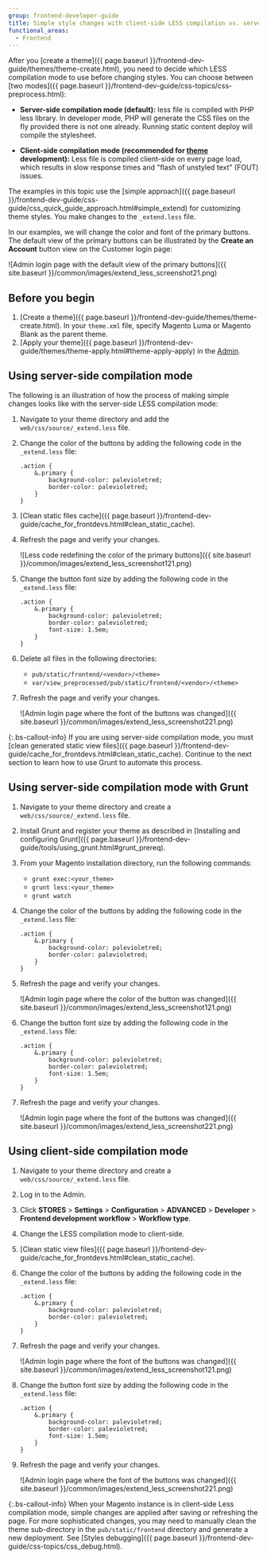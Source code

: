 ```yaml
---
group: frontend-developer-guide
title: Simple style changes with client-side LESS compilation vs. server-side
functional_areas:
  - Frontend
---
```


After you [create a theme]({{ page.baseurl }}/frontend-dev-guide/themes/theme-create.html), you need to decide which LESS compilation mode to use before changing styles. You can choose between [two modes]({{ page.baseurl }}/frontend-dev-guide/css-topics/css-preprocess.html):

-  **Server-side compilation mode (default):** less file is compiled with PHP less library. In developer mode, PHP will generate the CSS files on the fly provided there is not one already. Running static content deploy will compile the stylesheet.

-  **Client-side compilation mode (recommended for [theme](https://glossary.magento.com/theme) development):** Less file is compiled client-side on every page load, which results in slow response times and "flash of unstyled text" (FOUT) issues.

The examples in this topic use the [simple approach]({{ page.baseurl }}/frontend-dev-guide/css-guide/css_quick_guide_approach.html#simple_extend) for customizing theme styles. You make changes to the `_extend.less` file.

In our examples, we will change the color and font of the primary buttons. The default view of the primary buttons can be illustrated by the **Create an Account** button view on the Customer login page:

![Admin login page with the default view of the primary buttons]({{ site.baseurl }}/common/images/extend_less_screenshot21.png)

## Before you begin

1. [Create a theme]({{ page.baseurl }}/frontend-dev-guide/themes/theme-create.html). In your `theme.xml` file, specify Magento Luma or Magento Blank as the parent theme.
1. [Apply your theme]({{ page.baseurl }}/frontend-dev-guide/themes/theme-apply.html#theme-apply-apply) in the [Admin](https://glossary.magento.com/magento-admin).

## Using server-side compilation mode

The following is an illustration of how the process of making simple changes looks like with the server-side LESS compilation mode:

1. Navigate to your theme directory and add the `web/css/source/_extend.less` file.
1. Change the color of the buttons by adding the following code in the `_extend.less` file:

   ```less
   .action {
       &.primary {
           background-color: palevioletred;
           border-color: palevioletred;
       }
   }
   ```

1. [Clean static files cache]({{ page.baseurl }}/frontend-dev-guide/cache_for_frontdevs.html#clean_static_cache).
1. Refresh the page and verify your changes.

   ![Less code redefining the color of the primary buttons]({{ site.baseurl }}/common/images/extend_less_screenshot121.png)

1. Change the button font size by adding the following code in the `_extend.less` file:

   ```less
   .action {
       &.primary {
           background-color: palevioletred;
           border-color: palevioletred;
           font-size: 1.5em;
       }
   }
   ```

1. Delete all files in the following directories:

   -  `pub/static/frontend/<vendor>/<theme>`
   -  `var/view_preprocessed/pub/static/frontend/<vendor>/<theme>`

1. Refresh the page and verify your changes.

   ![Admin login page where the font of the buttons was changed]({{ site.baseurl }}/common/images/extend_less_screenshot221.png)

{:.bs-callout-info}
If you are using server-side compilation mode, you must [clean generated static view files]({{ page.baseurl }}/frontend-dev-guide/cache_for_frontdevs.html#clean_static_cache). Continue to the next section to learn how to use Grunt to automate this process.

## Using server-side compilation mode with Grunt

1. Navigate to your theme directory and create a `web/css/source/_extend.less` file.
1. Install Grunt and register your theme as described in [Installing and configuring Grunt]({{ page.baseurl }}/frontend-dev-guide/tools/using_grunt.html#grunt_prereq).
1. From your Magento installation directory, run the following commands:

   -  `grunt exec:<your_theme>`
   -  `grunt less:<your_theme>`
   -  `grunt watch`

1. Change the color of the buttons by adding the following code in the `_extend.less` file:

   ```less
   .action {
       &.primary {
           background-color: palevioletred;
           border-color: palevioletred;
       }
   }
   ```

1. Refresh the page and verify your changes.

   ![Admin login page where the color of the button was changed]({{ site.baseurl }}/common/images/extend_less_screenshot121.png)

1. Change the button font size by adding the following code in the `_extend.less` file:

   ```less
   .action {
       &.primary {
           background-color: palevioletred;
           border-color: palevioletred;
           font-size: 1.5em;
       }
   }
   ```

1. Refresh the page and verify your changes.

   ![Admin login page where the font of the buttons was changed]({{ site.baseurl }}/common/images/extend_less_screenshot221.png)

## Using client-side compilation mode

1. Navigate to your theme directory and create a `web/css/source/_extend.less` file.
1. Log in to the Admin.
1. Click **STORES** > **Settings** > **Configuration** > **ADVANCED** > **Developer** > **Frontend development workflow** > **Workflow type**.
1. Change the LESS compilation mode to client-side.
1. [Clean static view files]({{ page.baseurl }}/frontend-dev-guide/cache_for_frontdevs.html#clean_static_cache).
1. Change the color of the buttons by adding the following code in the `_extend.less` file:

   ```less
   .action {
       &.primary {
           background-color: palevioletred;
           border-color: palevioletred;
       }
   }
   ```

1. Refresh the page and verify your changes.

   ![Admin login page where the font of the buttons was changed]({{ site.baseurl }}/common/images/extend_less_screenshot121.png)

1. Change the button font size by adding the following code in the `_extend.less` file:

   ```less
   .action {
       &.primary {
           background-color: palevioletred;
           border-color: palevioletred;
           font-size: 1.5em;
       }
   }
   ```

1. Refresh the page and verify your changes.

   ![Admin login page where the font of the buttons was changed]({{ site.baseurl }}/common/images/extend_less_screenshot221.png)

{:.bs-callout-info}
When your Magento instance is in client-side Less compilation mode, simple changes are applied after saving or refreshing the page. For more sophisticated changes, you may need to manually clean the theme sub-directory in the `pub/static/frontend` directory and generate a new deployment. See [Styles debugging]({{ page.baseurl }}/frontend-dev-guide/css-topics/css_debug.html).
